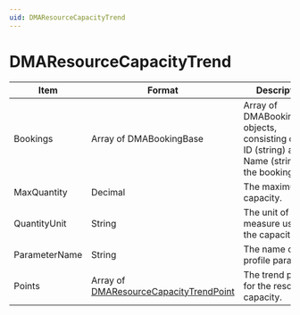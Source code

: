 ```yaml
---
uid: DMAResourceCapacityTrend
---
```


# DMAResourceCapacityTrend

| Item | Format | Description |
|--|--|--|
| Bookings      | Array of DMABookingBase | Array of DMABookingBase objects, consisting of the ID (string) and Name (string) of the bookings. |
| MaxQuantity   | Decimal | The maximum capacity. |
| QuantityUnit  | String | The unit of measure used for the capacity. |
| ParameterName | String | The name of the profile parameter. |
| Points        | Array of [DMAResourceCapacityTrendPoint](xref:DMAResourceCapacityTrendPoint) | The trend points for the resource capacity. |
